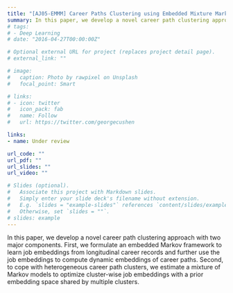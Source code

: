 ```yaml
---
title: "[AJ05-EMMM] Career Paths Clustering using Embedded Mixture Markov Models"
summary: In this paper, we develop a novel career path clustering approach with two major components. First, we formulate an embedded Markov framework to learn job embeddings from longitudinal career records and further use the job embeddings to compute dynamic embeddings of career paths. Second, to cope with heterogeneous career path clusters, we estimate a mixture of Markov models to optimize cluster-wise job embeddings with a prior embedding space shared by multiple clusters.
# tags:
# - Deep Learning
# date: "2016-04-27T00:00:00Z"

# Optional external URL for project (replaces project detail page).
# external_link: ""

# image:
#   caption: Photo by rawpixel on Unsplash
#   focal_point: Smart

# links:
# - icon: twitter
#   icon_pack: fab
#   name: Follow
#   url: https://twitter.com/georgecushen

links:
- name: Under review

url_code: ""
url_pdf: ""
url_slides: ""
url_video: ""

# Slides (optional).
#   Associate this project with Markdown slides.
#   Simply enter your slide deck's filename without extension.
#   E.g. `slides = "example-slides"` references `content/slides/example-slides.md`.
#   Otherwise, set `slides = ""`.
# slides: example
---
```


In this paper, we develop a novel career path clustering approach with two major components. First, we formulate an embedded Markov framework to learn job embeddings from longitudinal career records and further use the job embeddings to compute dynamic embeddings of career paths. Second, to cope with heterogeneous career path clusters, we estimate a mixture of Markov models to optimize cluster-wise job embeddings with a prior embedding space shared by multiple clusters.